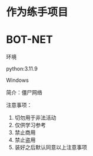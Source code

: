 # 作为练手项目
# BOT-NET
环境

python:3.11.9

Windows

简介：僵尸网络

注意事项：
1. 切勿用于非法活动
2. 仅供学习参考
3. 禁止商用
4. 禁止盗用
5. 装好之后默认同意以上注意事项
